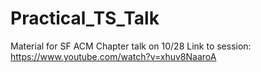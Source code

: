 # Practical_TS_Talk
Material for SF ACM Chapter talk on 10/28
Link to session: https://www.youtube.com/watch?v=xhuv8NaaroA
